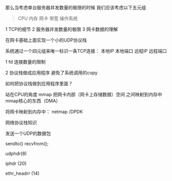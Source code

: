 

那么当考虑单台服务器并发数量的极限的时候  我们应该考虑以下五元组
>  CPU  内存  网卡  带宽   操作系统


1 TCP的细节
2 服务器并发数量的极限
3 网卡数据的理解

在网卡基础上面实现一个小的UDP协议栈



系统通过一个四元组来唯一标识一条TCP连接： 本地IP  本地端口  远程IP  远程端口

1  fd  连接数量的限制

2  协议栈做成应用程序
    避免了系统调用的copy



如何把协议栈做到应用程序里面？ 

站在CPU的角度  mmap  把网卡内部（网卡上存储数据）空间 之间映射到内存中  mmap核心的东西（DMA）

将网卡映射到内存中： netmap /DPDK


网络协议栈知识

发送一个UDP的数据包

sendto()  recvfrom();

udphdr(8)

iphdr (20)

ethr_headrr (14)





















